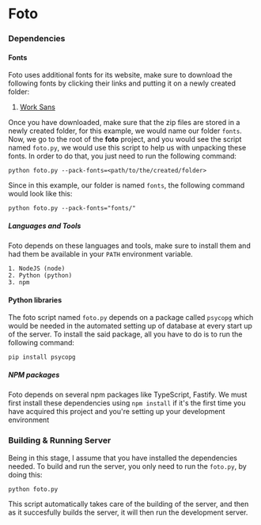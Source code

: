 # Foto


### Dependencies


#### Fonts

Foto uses additional fonts for its website, make sure to download the following fonts by clicking
their links and putting it on a newly created folder:

1. [Work Sans](https://fonts.google.com/specimen/Work+Sans)

Once you have downloaded, make sure that the zip files are stored in a newly created
folder, for this example, we would name our folder `fonts`. Now, we go to the root
of the **foto** project, and you would see the script named `foto.py`, we would use
this script to help us with unpacking these fonts. In order to do that, you just need
to run the following command:

```
python foto.py --pack-fonts=<path/to/the/created/folder>
```

Since in this example, our folder is named `fonts`, the following command would look like
this:

```
python foto.py --pack-fonts="fonts/"
```

##### Languages and Tools

Foto depends on these languages and tools, make sure to install them and had them be
available in your `PATH` environment variable.

```
1. NodeJS (node)
2. Python (python)
3. npm
```

#### Python libraries

The foto script named `foto.py` depends on a package called `psycopg` which would be needed
in the automated setting up of database at every start up of the server. To install the said 
package, all you have to do is to run the following command:

```
pip install psycopg
```

##### NPM packages

Foto depends on several npm packages like TypeScript, Fastify. We must first install these 
dependencies using `npm install` if it's the first time you have acquired this project and
you're setting up your development environment

### Building & Running Server
Being in this stage, I assume that you have installed the dependencies needed. To build and
run the server, you only need to run the `foto.py`, by doing this:

```
python foto.py
```

This script automatically takes care of the building of the server, and then as it succesfully
builds the server, it will then run the development server.